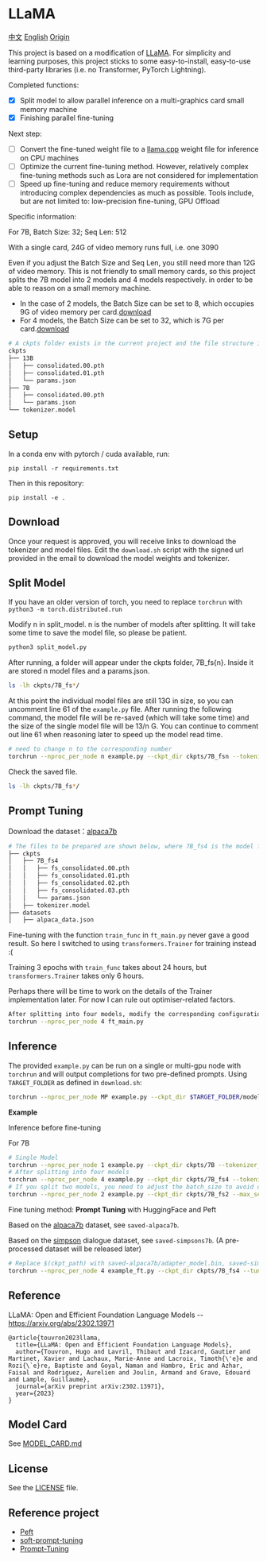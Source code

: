 # LLaMA 

[中文](README.md) [English](README.EN.md) [Origin](README.LLaMA.md)

This project is based on a modification of [LLaMA](https://github.com/facebookresearch/llama). For simplicity and learning purposes, this project sticks to some easy-to-install, easy-to-use third-party libraries (i.e. no Transformer, PyTorch Lightning).

Completed functions:

- [x] Split model to allow parallel inference on a multi-graphics card small memory machine
- [x] Finishing parallel fine-tuning

Next step:

- [ ] Convert the fine-tuned weight file to a [llama.cpp](https://github.com/ggerganov/llama.cpp) weight file for inference on CPU machines
- [ ] Optimize the current fine-tuning method. However, relatively complex fine-tuning methods such as Lora are not considered for implementation
- [ ] Speed up fine-tuning and reduce memory requirements without introducing complex dependencies as much as possible. Tools include, but are not limited to: low-precision fine-tuning, GPU Offload

Specific information:

For 7B, Batch Size: 32; Seq Len: 512

With a single card, 24G of video memory runs full, i.e. one 3090

Even if you adjust the Batch Size and Seq Len, you still need more than 12G of video memory. This is not friendly to small memory cards, so this project splits the 7B model into 2 models and 4 models respectively. in order to be able to reason on a small memory machine.

- In the case of 2 models, the Batch Size can be set to 8, which occupies 9G of video memory per card.[download](https://huggingface.co/wnma3mz/llama_fs2_7B/tree/main)
- For 4 models, the Batch Size can be set to 32, which is 7G per card.[download](https://huggingface.co/wnma3mz/llama_fs4_7B/tree/main)


```bash
# A ckpts folder exists in the current project and the file structure is roughly as shown below.
ckpts
├── 13B
│   ├── consolidated.00.pth
│   ├── consolidated.01.pth
│   └── params.json
├── 7B
│   ├── consolidated.00.pth
│   └── params.json
└── tokenizer.model
```


## Setup

In a conda env with pytorch / cuda available, run:
```
pip install -r requirements.txt
```
Then in this repository:
```
pip install -e .
```

## Download

Once your request is approved, you will receive links to download the tokenizer and model files.
Edit the `download.sh` script with the signed url provided in the email to download the model weights and tokenizer.

## Split Model

If you have an older version of torch, you need to replace `torchrun` with `python3 -m torch.distributed.run`

Modify n in split_model. n is the number of models after splitting. It will take some time to save the model file, so please be patient.
```bash
python3 split_model.py
```

After running, a folder will appear under the ckpts folder, 7B_fs{n}. Inside it are stored n model files and a params.json.

```bash
ls -lh ckpts/7B_fs*/
```

At this point the individual model files are still 13G in size, so you can uncomment line 61 of the ``example.py`` file. After running the following command, the model file will be re-saved (which will take some time) and the size of the single model file will be 13/n G. You can continue to comment out line 61 when reasoning later to speed up the model read time.
```bash
# need to change n to the corresponding number
torchrun --nproc_per_node n example.py --ckpt_dir ckpts/7B_fsn --tokenizer_path ckpts/tokenizer.model
```

Check the saved file.
```bash
ls -lh ckpts/7B_fs*/
```

## Prompt Tuning

Download the dataset：[alpaca7b](https://github.com/tatsu-lab/stanford_alpaca/blob/main/alpaca_data.json)

```bash
# The files to be prepared are shown below, where 7B_fs4 is the model file that has been split in the previous step. And `alpaca_data` is the dataset
├── ckpts
│   ├── 7B_fs4
│   │   ├── fs_consolidated.00.pth
│   │   ├── fs_consolidated.01.pth
│   │   ├── fs_consolidated.02.pth
│   │   ├── fs_consolidated.03.pth
│   │   └── params.json
│   ├── tokenizer.model
├── datasets
│   ├── alpaca_data.json
```

Fine-tuning with the function `train_func` in `ft_main.py` never gave a good result. So here I switched to using `transformers.Trainer` for training instead :(
  
Training 3 epochs with `train_func` takes about 24 hours, but `transformers.Trainer` takes only 6 hours.

Perhaps there will be time to work on the details of the Trainer implementation later. For now I can rule out optimiser-related factors.

```bash
After splitting into four models, modify the corresponding configuration params in ft_main.py
torchrun --nproc_per_node 4 ft_main.py
```

## Inference

The provided `example.py` can be run on a single or multi-gpu node with `torchrun` and will output completions for two pre-defined prompts. Using `TARGET_FOLDER` as defined in `download.sh`:
```bash
torchrun --nproc_per_node MP example.py --ckpt_dir $TARGET_FOLDER/model_size --tokenizer_path $TARGET_FOLDER/tokenizer.model
```

**Example**

Inference before fine-tuning

For 7B
```bash
# Single Model
torchrun --nproc_per_node 1 example.py --ckpt_dir ckpts/7B --tokenizer_path ckpts/tokenizer.model
# After splitting into four models
torchrun --nproc_per_node 4 example.py --ckpt_dir ckpts/7B_fs4 --tokenizer_path ckpts/tokenizer.model
# If you split two models, you need to adjust the batch_size to avoid oversizing the memory
torchrun --nproc_per_node 2 example.py --ckpt_dir ckpts/7B_fs2 --max_seq_len 512 --max_batch_size 5 --tokenizer_path ckpts/tokenizer.model
```

Fine tuning method: **Prompt Tuning** with HuggingFace and Peft

Based on the [alpaca7b](https://github.com/tatsu-lab/stanford_alpaca/blob/main/alpaca_data.json) dataset, see `saved-alpaca7b`.

Based on the [simpson](https://replicate.com/blog/fine-tune-llama-to-speak-like-homer-simpson) dialogue dataset, see `saved-simpsons7b`. (A pre-processed dataset will be released later)

```bash
# Replace $(ckpt_path) with saved-alpaca7b/adapter_model.bin, saved-simpsons7b/adapter_model.bin
torchrun --nproc_per_node 4 example_ft.py --ckpt_dir ckpts/7B_fs4 --tuning_ckpt_path $(ckpt_path) --tokenizer_path ckpts/tokenizer.model
```

## Reference

LLaMA: Open and Efficient Foundation Language Models -- https://arxiv.org/abs/2302.13971

```
@article{touvron2023llama,
  title={LLaMA: Open and Efficient Foundation Language Models},
  author={Touvron, Hugo and Lavril, Thibaut and Izacard, Gautier and Martinet, Xavier and Lachaux, Marie-Anne and Lacroix, Timoth{\'e}e and Rozi{\`e}re, Baptiste and Goyal, Naman and Hambro, Eric and Azhar, Faisal and Rodriguez, Aurelien and Joulin, Armand and Grave, Edouard and Lample, Guillaume},
  journal={arXiv preprint arXiv:2302.13971},
  year={2023}
}
```

## Model Card
See [MODEL_CARD.md](MODEL_CARD.md)

## License
See the [LICENSE](LICENSE) file.


## Reference project

- [Peft](https://github.com/huggingface/peft)
- [soft-prompt-tuning](https://github.com/kipgparker/soft-prompt-tuning/)
- [Prompt-Tuning](https://github.com/mkshing/Prompt-Tuning/)
